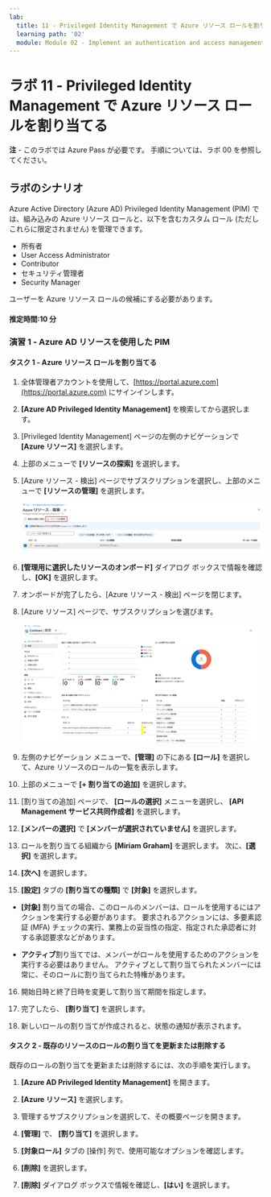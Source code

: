 ```yaml
---
lab:
  title: 11 - Privileged Identity Management で Azure リソース ロールを割り当てる
  learning path: '02'
  module: Module 02 - Implement an authentication and access management solution
---
```


# ラボ 11 - Privileged Identity Management で Azure リソース ロールを割り当てる

**注** - このラボでは Azure Pass が必要です。 手順については、ラボ 00 を参照してください。

## ラボのシナリオ

Azure Active Directory (Azure AD) Privileged Identity Management (PIM) では、組み込みの Azure リソース ロールと、以下を含むカスタム ロール (ただしこれらに限定されません) を管理できます。

- 所有者
- User Access Administrator
- Contributor
- セキュリティ管理者
- Security Manager

ユーザーを Azure リソース ロールの候補にする必要があります。


#### 推定時間:10 分

### 演習 1 - Azure AD リソースを使用した PIM

#### タスク 1 - Azure リソース ロールを割り当てる

1. 全体管理者アカウントを使用して、[https://portal.azure.com](https://portal.azure.com) にサインインします。

2. **[Azure AD Privileged Identity Management]** を検索してから選択します。

3. [Privileged Identity Management] ページの左側のナビゲーションで **[Azure リソース]** を選択します。

4. 上部のメニューで **[リソースの探索]** を選択します。

5. [Azure リソース - 検出] ページでサブスクリプションを選択し、上部のメニューで **[リソースの管理]** を選択します。

   ![サブスクリプションとリソースの管理が強調表示されている [Azure リソース - 検出] ページを表示している画面イメージ](./media/lp4-mod3-pim-azure-resource-management.png)

6. **[管理用に選択したリソースのオンボード]** ダイアログ ボックスで情報を確認し、**[OK]** を選択します。

7. オンボードが完了したら、[Azure リソース - 検出] ページを閉じます。

8. [Azure リソース] ページで、サブスクリプションを選びます。

   ![最近追加された Azure リソースを表示している画面イメージ](./media/lp4-mod3-pim-az-resource-overview.png)

9. 左側のナビゲーション メニューで、**[管理]** の下にある **[ロール]** を選択して、Azure リソースのロールの一覧を表示します。

10. 上部のメニューで **[+ 割り当ての追加]** を選択します。

11. [割り当ての追加] ページで、 **[ロールの選択]** メニューを選択し、 **[API Management サービス共同作成者]** を選択します。

12. **[メンバーの選択]** で **[メンバーが選択されていません]** を選択します。

13. ロールを割り当てる組織から **[Miriam Graham]** を選択します。  次に、**[選択]** を選択します。

14. **[次へ]** を選択します。

15. **[設定]** タブの **[割り当ての種類]** で **[対象]** を選択します。

   - **[対象]** 割り当ての場合、このロールのメンバーは、ロールを使用するにはアクションを実行する必要があります。 要求されるアクションには、多要素認証 (MFA) チェックの実行、業務上の妥当性の指定、指定された承認者に対する承認要求などがあります。

   - **アクティブ**割り当てでは、メンバーがロールを使用するためのアクションを実行する必要はありません。 アクティブとして割り当てられたメンバーには常に、そのロールに割り当てられた特権があります。

16. 開始日時と終了日時を変更して割り当て期間を指定します。

17. 完了したら、 **[割り当て]** を選択します。

18. 新しいロールの割り当てが作成されると、状態の通知が表示されます。

#### タスク 2 - 既存のリソースのロールの割り当てを更新または削除する

既存のロールの割り当てを更新または削除するには、次の手順を実行します。

1. **[Azure AD Privileged Identity Management]** を開きます。

2. **[Azure リソース]** を選択します。

3. 管理するサブスクリプションを選択して、その概要ページを開きます。

4. **[管理]** で、 **[割り当て]** を選択します。

5. **[対象ロール]** タブの [操作] 列で、使用可能なオプションを確認します。

6. **[削除]** を選択します。

7. **[削除]** ダイアログ ボックスで情報を確認し、**[はい]** を選択します。
